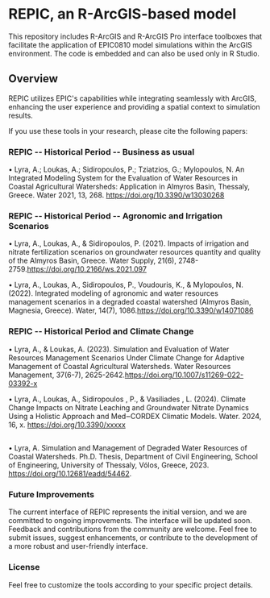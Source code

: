 # REPIC, an R-ArcGIS-based model

This repository includes R-ArcGIS and R-ArcGIS Pro interface toolboxes that facilitate the application of EPIC0810 model simulations within the ArcGIS environment.
The code is embedded and can also be used only in R Studio.

## Overview
REPIC utilizes EPIC's capabilities while integrating seamlessly with ArcGIS, enhancing the user experience and providing a spatial context to simulation results.

If you use these tools in your research, please cite the following papers:

### REPIC -- Historical Period -- Business as usual
•	Lyra, A.; Loukas, A.; Sidiropoulos, P.; Tziatzios, G.; Mylopoulos, N. An Integrated Modeling System for the Evaluation of Water Resources in Coastal Agricultural Watersheds: Application in Almyros Basin, Thessaly, Greece. Water 2021, 13, 268. https://doi.org/10.3390/w13030268

### REPIC -- Historical Period -- Agronomic and Irrigation Scenarios
•	Lyra, A., Loukas, A., & Sidiropoulos, P. (2021). Impacts of irrigation and nitrate fertilization scenarios on groundwater resources quantity and quality of the Almyros Basin, Greece. Water Supply, 21(6), 2748-2759.https://doi.org/10.2166/ws.2021.097

•	Lyra, A., Loukas, A., Sidiropoulos, P., Voudouris, K., & Mylopoulos, N. (2022). Integrated modeling of agronomic and water resources management scenarios in a degraded coastal watershed (Almyros Basin, Magnesia, Greece). Water, 14(7), 1086.https://doi.org/10.3390/w14071086

### REPIC -- Historical Period and Climate Change
•	Lyra, A., & Loukas, A. (2023). Simulation and Evaluation of Water Resources Management Scenarios Under Climate Change for Adaptive Management of Coastal Agricultural Watersheds. Water Resources Management, 37(6-7), 2625-2642.https://doi.org/10.1007/s11269-022-03392-x

•	Lyra, A., Loukas, A., Sidiropoulos , P., & Vasiliades , L. (2024). Climate Change Impacts on Nitrate Leaching and Groundwater Nitrate Dynamics Using a Holistic Approach and Med‒CORDEX Climatic Models. Water. 2024, 16, x. https://doi.org/10.3390/xxxxx
##
•	Lyra, A. Simulation and Management of Degraded Water Resources of Coastal Watersheds. Ph.D. Thesis, Department of Civil Engineering, School of Engineering, University of Thessaly, Vólos, Greece, 2023. https://doi.org/10.12681/eadd/54462.

### Future Improvements
The current interface of REPIC represents the initial version, and we are committed to ongoing improvements. The interface will be updated soon. Feedback and contributions from the community are welcome. Feel free to submit issues, suggest enhancements, or contribute to the development of a more robust and user-friendly interface.

### License
Feel free to customize the tools according to your specific project details.
